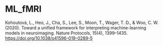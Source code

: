 # ML_fMRI
Kohoutová, L., Heo, J., Cha, S., Lee, S., Moon, T., Wager, T. D., &amp; Woo, C. W. (2020). Toward a unified framework for interpreting machine-learning models in neuroimaging. Nature Protocols, 15(4), 1399–1435. https://doi.org/10.1038/s41596-019-0289-5
